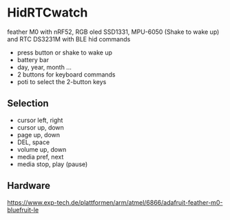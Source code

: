 # HidRTCwatch

feather M0 with nRF52, RGB oled SSD1331, MPU-6050 (Shake to wake up) and RTC DS3231M with BLE hid commands

- press button or shake to wake up
- battery bar
- day, year, month ...
- 2 buttons for keyboard commands
- poti to select the 2-button keys

## Selection

- cursor left, right
- cursor up, down
- page up, down
- DEL, space
- volume up, down
- media pref, next
- media stop, play (pause)


## Hardware

https://www.exp-tech.de/plattformen/arm/atmel/6866/adafruit-feather-m0-bluefruit-le


